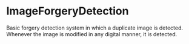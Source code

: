 # ImageForgeryDetection
Basic forgery detection system in which a duplicate image is detected. Whenever the image is modified in any digital manner, it is detected.
